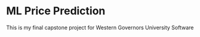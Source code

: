 
# ML Price Prediction

This is my final capstone project for Western Governors University Software

